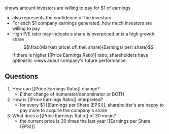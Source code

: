 shows amount investors are willing to pay for $1 of earnings
- also represents the confidence of the investors
- For each $1 company earnings generated, how much investors are willing to pay
- High P/E ratio may indicate a share is overpriced or is a high growth share
$$\frac{Market\ price\ of\ the\ share}{Earnings\ per\ share}$$
If there is higher [[Price Earnings Ratio]] ratio, shareholders have optimistic views about company's future performance.
## Questions
1. How can [[Price Earnings Ratio]] change?
	- Either change of numerator/denominator or BOTH
2. How is [[Price Earnings Ratio]] interpreted?
	- for every $1 [[Earnings per Share (EPS)]], shareholder's are happy to pay more to acquire the company's share
3. What does a [[Price Earnings Ratio]] of 30 mean?
	- the current price is 30 times the last year [[Earnings per Share (EPS)]]